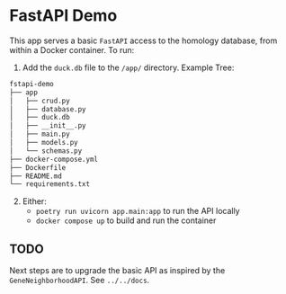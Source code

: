 # FastAPI Demo

This app serves a basic `FastAPI` access to the homology database, from within a Docker container. To run:

1. Add the `duck.db` file to the `/app/` directory. Example Tree:

```markdown
fstapi-demo
├── app
│   ├── crud.py
│   ├── database.py
│   ├── duck.db
│   ├── __init__.py
│   ├── main.py
│   ├── models.py
│   └── schemas.py
├── docker-compose.yml
├── Dockerfile
├── README.md
└── requirements.txt
```

2. Either: 
   + `poetry run uvicorn app.main:app` to run the API locally
   + `docker compose up` to build and run the container

## TODO

Next steps are to upgrade the basic API as inspired by the `GeneNeighborhoodAPI`. See `../../docs`.


